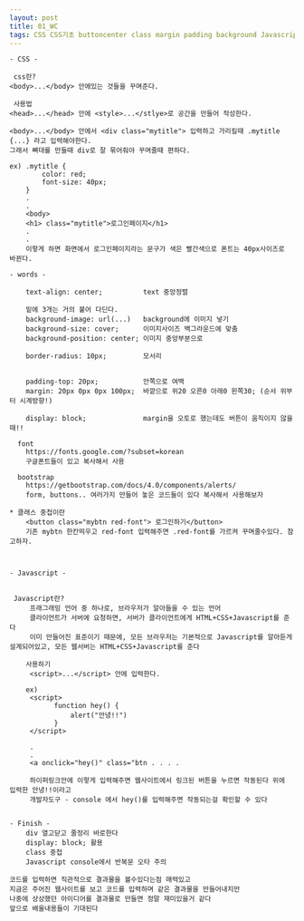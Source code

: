 ```yaml
---
layout: post
title: 01_WC
tags: CSS CSS기초 buttoncenter class margin padding background Javascript Javascript
---
```


    - CSS -
     
     css란?
    <body>...</body> 안에있는 것들을 꾸며준다.
    
     사용법
    <head>...</head> 안에 <style>...</stlye>로 공간을 만들어 작성한다.
    
    <body>...</body> 안에서 <div class="mytitle"> 입력하고 가리킬때 .mytitle {...} 라고 입력해야한다.
    그래서 뼈대를 만들때 div로 잘 묶어줘야 꾸며줄때 편하다. 
    
    ex) .mytitle {
            color: red;
            font-size: 40px;
        }
        .
        .
        <body>
        <h1> class="mytitle">로그인페이지</h1>
        .
        .
        이렇게 하면 화면에서 로그인페이지라는 문구가 색은 빨간색으로 폰트는 40px사이즈로 바뀐다.
        
    - words - 
        
        text-align: center;          text 중앙정렬
        
        밑에 3개는 거의 붙어 다딘다.
        background-image: url(...)   background에 이미지 넣기
        background-size: cover;      이미지사이즈 백그라운드에 맞춤
        background-position: center; 이미지 중앙부분으로
       
        border-radius: 10px;         모서리
       
       
        padding-top: 20px;           안쪽으로 여백
        margin: 20px 0px 0px 100px;  바깥으로 위20 오른0 아래0 왼쪽30; (순서 위부터 시계방향!)
        
        display: block;              margin을 오토로 했는데도 버튼이 움직이지 않을때!!
        
      font
        https://fonts.google.com/?subset=korean 
        구글폰트들이 있고 복사해서 사용
        
      bootstrap
        https://getbootstrap.com/docs/4.0/components/alerts/
        form, buttons.. 여러가지 만들어 놓은 코드들이 있다 복사해서 사용해보자

    * 클래스 중첩이란
        <button class="mybtn red-font"> 로그인하기</button>
        기존 mybtn 한칸띄우고 red-font 입력해주면 .red-font를 가르켜 꾸며줄수있다. 참고하자.
        
        
        
    - Javascript -
    
    
     Javascript란?
         프래그래밍 언어 중 하나로, 브라우저가 알아들을 수 있는 언어
         클라이언트가 서버에 요청하면, 서버가 클라이언트에게 HTML+CSS+Javascript를 준다
         이미 만들어진 표준이기 때문에, 모든 브라우저는 기본적으로 Javascript를 알아듣게 설계되어있고, 모든 웹서버는 HTML+CSS+Javascript를 준다

        사용하기
         <script>...</script> 안에 입력한다.

        ex)
         <script> 
               function hey() {
                   alert("안녕!!")
               }
         </script>

         .
         .
         <a onclick="hey()" class="btn . . . .

         하이퍼링크안에 이렇게 입력해주면 웹사이트에서 링크된 버튼을 누르면 작동된다 위에 입력한 안녕!!이라고
         개발자도구 - console 에서 hey()를 입력해주면 작동되는걸 확인할 수 있다
     
     
    - Finish - 
        div 열고닫고 줄정리 바로한다
        display: block; 활용
        class 중첩 
        Javascript console에서 반복문 오타 주의
        
    코드를 입력하면 직관적으로 결과물을 볼수있다는점 매력있고
    지금은 주어진 웹사이트를 보고 코드를 입력하며 같은 결과물을 만들어내지만 
    나중에 상상했던 아이디어를 결과물로 만들면 정말 재미있을거 같다
    앞으로 배울내용들이 기대된다

        
  
        
   
        
    
        
        
       
       
       
    
  
